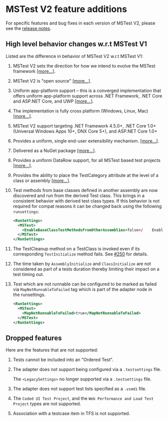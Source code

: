 # MSTest V2 feature additions

For specific features and bug fixes in each version of MSTest V2, please see the [release notes](releases.md).

## High level behavior changes w.r.t MSTest V1

Listed are the difference in behavior of MSTest V2 w.r.t MSTest V1:

1. MSTest V2 sets the direction for how we intend to evolve the MSTest framework [[more...]](https://blogs.msdn.microsoft.com/devops/2016/06/17/taking-the-mstest-framework-forward-with-mstest-v2/).
2. MSTest V2 is "open source" [[more...]](https://blogs.msdn.microsoft.com/devops/2017/04/05/mstest-v2-is-open-source/).
3. Uniform app-platform support – this is a converged implementation that offers uniform app-platform support across .NET Framework, .NET Core and ASP.NET Core, and UWP [[more...]](https://blogs.msdn.microsoft.com/devops/2016/09/01/announcing-mstest-v2-framework-support-for-net-core-1-0-rtm/).
4. The implementation is fully cross platform (Windows, Linux, Mac) [[more...]](https://blogs.msdn.microsoft.com/devops/2017/04/05/mstest-v2-is-open-source/).
5. MSTest V2 support targeting .NET Framework 4.5.0+, .NET Core 1.0+ (Universal Windows Apps 10+, DNX Core 5+), and ASP.NET Core 1.0+
6. Provides a uniform, single end-user extensibility mechanism. [[more...]](https://blogs.msdn.microsoft.com/devops/2017/07/18/extending-mstest-v2/).
7. Delivered as a NuGet package [[more...]](https://www.nuget.org/packages/MSTest.TestFramework/).
8. Provides a uniform DataRow support, for all MSTest based test projects [[more...]](https://blogs.msdn.microsoft.com/devops/2017/02/25/mstest-v2-now-and-ahead/).
9. Provides the ability to place the TestCategory attribute at the level of a class or assembly [[more...]](https://blogs.msdn.microsoft.com/devops/2017/02/25/mstest-v2-now-and-ahead/).
10. Test methods from base classes defined in another assembly are now discovered and run from the derived Test class. This brings in a consistent behavior with derived test class types. If this behavior is not required for compat reasons it can be changed back using the following `runsettings`:

    ```xml
    <RunSettings>    
      <MSTest> 
        <EnableBaseClassTestMethodsFromOtherAssemblies>false</    EnableBaseClassTestMethodsFromOtherAssemblies> 
      </MSTest> 
    </RunSettings>
    ```

11. The TestCleanup method on a TestClass is invoked even if its corresponding `TestInitialize` method fails. See [#250](https://github.com/Microsoft/testfx/issues/250) for details.
12. The time taken by `AssemblyInitialize` and `ClassInitialize` are not considered as part of a tests duration thereby limiting their impact on a test timing out.
13. Test which are not runnable can be configured to be marked as failed via `MapNotRunnableToFailed` tag which is part of the adapter node in the runsettings.

    ```xml
    <RunSettings>    
      <MSTest> 
        <MapNotRunnableToFailed>true</MapNotRunnableToFailed> 
      </MSTest> 
    </RunSettings>
    ```

## Dropped features

Here are the features that are not supported:

1. Tests cannot be included into an "Ordered Test".
2. The adapter does not support being configured via a `.testsettings` file.
 
   The `<LegacySettings>` no longer supported via a `.testsettings` file.
3. The adapter does not support test lists specified as a `.vsmdi` file.
4. The `Coded UI Test Project`, and the `Web Performance and Load Test Project` types are not supported.
5. Association with a testcase item in TFS is not supported.
